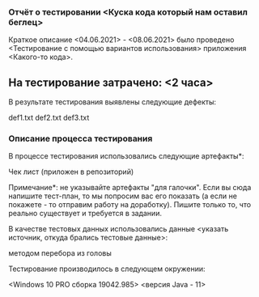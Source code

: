  ### Отчёт о тестировании <Куска кода который нам оставил беглец>
Краткое описание
<04.06.2021> - <08.06.2021> было проведено <Тестирование с помощью вариантов использования> приложения <Какого-то кода>.

 ## На тестирование затрачено: <2 часа>

В результате тестирования выявлены следующие дефекты:

def1.txt
def2.txt
def3.txt


 ### Описание процесса тестирования
В процессе тестирования использовались следующие артефакты*:

Чек лист (приложен в репозиторий)

Примечание*: не указывайте артефакты "для галочки". Если вы сюда напишите тест-план, то мы попросим вас его показать (а если не покажете - то отправим работу на доработку). Пишите только то, что реально существует и требуется в задании.

В качестве тестовых данных использовались данные <указать источник, откуда брались тестовые данные>:

методом перебора из головы

Тестирование производилось в следующем окружении:

<Windows 10 PRO сборка 19042.985>
<версия Java - 11>
